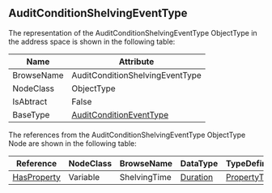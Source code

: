 <!-- objecttype -->
## AuditConditionShelvingEventType
The representation of the AuditConditionShelvingEventType ObjectType in the address space is shown in the following table:  

|Name|Attribute|
|---|---|
|BrowseName|AuditConditionShelvingEventType|
|NodeClass|ObjectType|
|IsAbtract|False|
|BaseType|[AuditConditionEventType](../../../Part9/ObjectTypes/AuditConditionEventType/readme.md)|

The references from the AuditConditionShelvingEventType ObjectType Node are shown in the following table:  

|Reference|NodeClass|BrowseName|DataType|TypeDefinition|ModellingRule|
|---|---|---|---|---|---|
|[HasProperty](../../../Part3/ReferenceTypes/HasProperty/readme.md)|Variable|ShelvingTime|[Duration](../../../Part3/DataTypes/Duration/readme.md)|[PropertyType](../../Part5/VariableTypes/PropertyType/readme.md)|[Mandatory](../../Objects/Mandatory/readme.md)|

